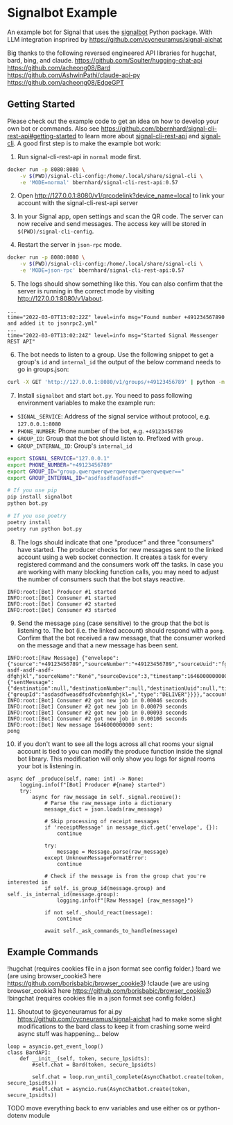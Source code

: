 # Signalbot Example

An example bot for Signal that uses the [signalbot](https://github.com/filipre/signalbot) Python package. With LLM integration insprired by https://github.com/cycneuramus/signal-aichat 

Big thanks to the following reversed engineered API libraries for hugchat, bard, bing, and claude. 
https://github.com/Soulter/hugging-chat-api
https://github.com/acheong08/Bard
https://github.com/AshwinPathi/claude-api-py
https://github.com/acheong08/EdgeGPT

## Getting Started

Please check out the example code to get an idea on how to develop your own bot or commands. Also see https://github.com/bbernhard/signal-cli-rest-api#getting-started to learn more about [signal-cli-rest-api](https://github.com/bbernhard/signal-cli-rest-api) and [signal-cli](https://github.com/AsamK/signal-cli). A good first step is to make the example bot work:

1. Run signal-cli-rest-api in `normal` mode first.
```bash
docker run -p 8080:8080 \
    -v $(PWD)/signal-cli-config:/home/.local/share/signal-cli \
    -e 'MODE=normal' bbernhard/signal-cli-rest-api:0.57
```

2. Open http://127.0.0.1:8080/v1/qrcodelink?device_name=local to link your account with the signal-cli-rest-api server

3. In your Signal app, open settings and scan the QR code. The server can now receive and send messages. The access key will be stored in `$(PWD)/signal-cli-config`.

4. Restart the server in `json-rpc` mode.
```bash
docker run -p 8080:8080 \
    -v $(PWD)/signal-cli-config:/home/.local/share/signal-cli \
    -e 'MODE=json-rpc' bbernhard/signal-cli-rest-api:0.57
```

5. The logs should show something like this. You can also confirm that the server is running in the correct mode by visiting http://127.0.0.1:8080/v1/about.
```
...
time="2022-03-07T13:02:22Z" level=info msg="Found number +491234567890 and added it to jsonrpc2.yml"
...
time="2022-03-07T13:02:24Z" level=info msg="Started Signal Messenger REST API"
```

6. The bot needs to listen to a group. Use the following snippet to get a group's `id` and `internal_id` the output of the below command needs to go in groups.json:
```bash
curl -X GET 'http://127.0.0.1:8080/v1/groups/+49123456789' | python -m json.tool
```

7. Install `signalbot` and start `bot.py`. You need to pass following environment variables to make the example run:
- `SIGNAL_SERVICE`: Address of the signal service without protocol, e.g. `127.0.0.1:8080`
- `PHONE_NUMBER`: Phone number of the bot, e.g. `+49123456789`
- `GROUP_ID`: Group that the bot should listen to. Prefixed with `group.`
- `GROUP_INTERNAL_ID`: Group's `internal_id`

```bash
export SIGNAL_SERVICE="127.0.0.1"
export PHONE_NUMBER="+49123456789"
export GROUP_ID="group.qwerqwerqwerqwerqwerqwerqweqwer=="
export GROUP_INTERNAL_ID="asdfasdfasdfasdf="

# If you use pip
pip install signalbot
python bot.py

# If you use poetry
poetry install
poetry run python bot.py
```

8. The logs should indicate that one "producer" and three "consumers" have started. The producer checks for new messages sent to the linked account using a web socket connection. It creates a task for every registered command and the consumers work off the tasks. In case you are working with many blocking function calls, you may need to adjust the number of consumers such that the bot stays reactive.
```
INFO:root:[Bot] Producer #1 started
INFO:root:[Bot] Consumer #1 started
INFO:root:[Bot] Consumer #2 started
INFO:root:[Bot] Consumer #3 started
```

9. Send the message `ping` (case sensitive) to the group that the bot is listening to. The bot (i.e. the linked account) should respond with a `pong`. Confirm that the bot received a raw message, that the consumer worked on the message and that a new message has been sent.
```
INFO:root:[Raw Message] {"envelope":{"source":"+49123456789","sourceNumber":"+49123456789","sourceUuid":"fghjkl-asdf-asdf-asdf-dfghjkl","sourceName":"René","sourceDevice":3,"timestamp":1646000000000,"syncMessage":{"sentMessage":{"destination":null,"destinationNumber":null,"destinationUuid":null,"timestamp":1646000000000,"message":"pong","expiresInSeconds":0,"viewOnce":false,"groupInfo":{"groupId":"asdasdfweasdfsdfcvbnmfghjkl=","type":"DELIVER"}}}},"account":"+49123456789","subscription":0}
INFO:root:[Bot] Consumer #2 got new job in 0.00046 seconds
INFO:root:[Bot] Consumer #2 got new job in 0.00079 seconds
INFO:root:[Bot] Consumer #2 got new job in 0.00093 seconds
INFO:root:[Bot] Consumer #2 got new job in 0.00106 seconds
INFO:root:[Bot] New message 1646000000000 sent:
pong
```

10. if you don't want to see all the logs across all chat rooms your signal account is tied to you can modify the produce function inside the signal bot library. This modification will only show you logs for signal rooms your bot is listening in. 

```
async def _produce(self, name: int) -> None:
    logging.info(f"[Bot] Producer #{name} started")
    try:
        async for raw_message in self._signal.receive():
            # Parse the raw_message into a dictionary
            message_dict = json.loads(raw_message)

            # Skip processing of receipt messages
            if 'receiptMessage' in message_dict.get('envelope', {}):
                continue

            try:
                message = Message.parse(raw_message)
            except UnknownMessageFormatError:
                continue

            # Check if the message is from the group chat you're interested in
            if self._is_group_id(message.group) and self._is_internal_id(message.group):
                logging.info(f"[Raw Message] {raw_message}")

            if not self._should_react(message):
                continue

            await self._ask_commands_to_handle(message)
```

## Example Commands

!hugchat (requires cookies file in a json format see config folder.)
!bard we (are using browser_cookie3 here https://github.com/borisbabic/browser_cookie3)
!claude (we are using browser_cookie3 here https://github.com/borisbabic/browser_cookie3)
!bingchat (requires cookies file in a json format see config folder.)

11. Shoutout to @cycneuramus for ai.py https://github.com/cycneuramus/signal-aichat had to make some slight modifications to the bard class to keep it from crashing some weird async stuff was happening... below 

```
loop = asyncio.get_event_loop()
class BardAPI:
    def __init__(self, token, secure_1psidts):
        #self.chat = Bard(token, secure_1psidts)
        
        self.chat = loop.run_until_complete(AsyncChatbot.create(token, secure_1psidts))
        #self.chat = asyncio.run(AsyncChatbot.create(token, secure_1psidts))
```
TODO move everything back to env variables and use either os or python-dotenv module